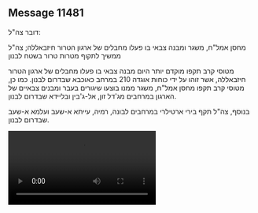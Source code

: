 ## Message 11481

דובר צה"ל:

מחסן אמל"ח, משגר ומבנה צבאי בו פעלו מחבלים של ארגון הטרור חיזבאללה; צה"ל ממשיך לתקוף מטרות טרור בשטח לבנון

מטוסי קרב תקפו מוקדם יותר היום מבנה צבאי בו פעלו מחבלים של ארגון הטרור חיזבאללה, אשר זוהו על ידי כוחות אוגדה 210 במרחב כאוכבא שבדרום לבנון. כמו כן, מטוסי קרב תקפו מחסן אמל"ח, משגר ממנו בוצעו שיגורים בעבר ומבנים צבאיים של הארגון במרחבים מג'דל זון, אל-ג'בין ובליידא שבדרום לבנון.

בנוסף, צה"ל תקף בירי ארטילרי במרחבים לבונה, רמיה, עייתא א-שעב ועלמא א-שעב שבדרום לבנון.

![Video](https://data.iron-swords.co.il/2024/September/13/https://data.iron-swords.co.il/2024/September/13/11481/11481_media.mp4)
